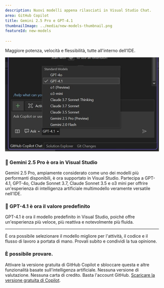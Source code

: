 ```yaml
---
description: Nuovi modelli appena rilasciati in Visual Studio Chat.
area: GitHub Copilot
title: Gemini 2.5 Pro e GPT-4.1
thumbnailImage: ../media/new-models-thumbnail.png
featureId: new-models

---
```



Maggiore potenza, velocità e flessibilità, tutte all'interno dell'IDE.

![Nuovi modelli](../media/new-models.png)

### 🚨 Gemini 2.5 Pro è ora in Visual Studio

Gemini 2.5 Pro, ampiamente considerato come uno dei modelli più performanti disponibili, è ora supportato in Visual Studio. Partecipa a GPT-4.1, GPT-4o, Claude Sonnet 3.7, Claude Sonnet 3.5 e o3 mini per offrire un'esperienza di intelligenza artificiale multimodello veramente versatile nell'IDE.

### 🚨 GPT-4.1 è ora il valore predefinito

GPT-4.1 è ora il modello predefinito in Visual Studio, poiché offre un'esperienza più veloce, più reattiva e notevolmente più fluida.

---

È ora possibile selezionare il modello migliore per l'attività, il codice e il flusso di lavoro a portata di mano. Provali subito e condividi la tua opinione.

### È possibile provare.
Attivare la versione gratuita di GitHub Copilot e sbloccare questa e altre funzionalità basate sull'intelligenza artificiale.
Nessuna versione di valutazione. Nessuna carta di credito. Basta l'account GitHub. [Scaricare la versione gratuita di Copilot](https://github.com/settings/copilot).
